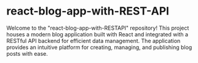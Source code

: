 # react-blog-app-with-REST-API
Welcome to the "react-blog-app-with-RESTAPI" repository! This project houses a modern blog application built with React and integrated with a RESTful API backend for efficient data management. The application provides an intuitive platform for creating, managing, and publishing blog posts with ease.
